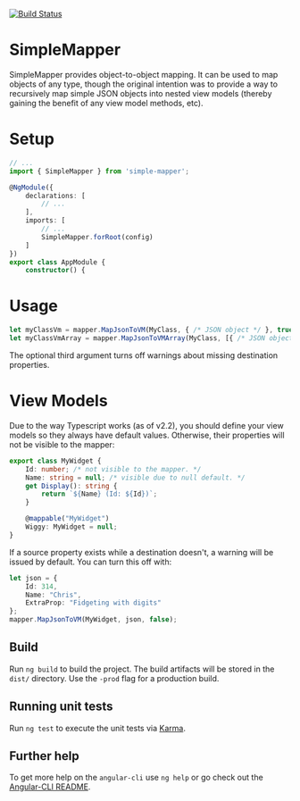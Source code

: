 [![Build Status](https://travis-ci.org/cdibbs/simple-mapper.svg?branch=master)](https://travis-ci.org/cdibbs/simple-mapper)

# SimpleMapper
SimpleMapper provides object-to-object mapping. It can be used to map objects of any type, though the original intention was to provide
a way to recursively map simple JSON objects into nested view models (thereby gaining the benefit of any view model methods, etc).

# Setup

```typescript
// ...
import { SimpleMapper } from 'simple-mapper';

@NgModule({
    declarations: [
        // ...
    ],
    imports: [
        // ...
        SimpleMapper.forRoot(config)
    ]
})
export class AppModule {
    constructor() {
```

# Usage

```typescript
let myClassVm = mapper.MapJsonToVM(MyClass, { /* JSON object */ }, true);
let myClassVmArray = mapper.MapJsonToVMArray(MyClass, [{ /* JSON object array */ }], false);
```

The optional third argument turns off warnings about missing destination properties.

# View Models

Due to the way Typescript works (as of v2.2), you should define your view models so they always have default values. Otherwise, their properties
will not be visible to the mapper:

```typescript 
export class MyWidget {
    Id: number; /* not visible to the mapper. */
    Name: string = null; /* visible due to null default. */
    get Display(): string { 
        return `${Name} (Id: ${Id})`;
    }

    @mappable("MyWidget")
    Wiggy: MyWidget = null;
}
```

If a source property exists while a destination doesn't, a warning will be issued by default. You can turn this off with:

```typescript
let json = {
    Id: 314,
    Name: "Chris",
    ExtraProp: "Fidgeting with digits"
};
mapper.MapJsonToVM(MyWidget, json, false);
```

## Build

Run `ng build` to build the project. The build artifacts will be stored in the `dist/` directory. Use the `-prod` flag for a production build.

## Running unit tests

Run `ng test` to execute the unit tests via [Karma](https://karma-runner.github.io).

## Further help

To get more help on the `angular-cli` use `ng help` or go check out the [Angular-CLI README](https://github.com/angular/angular-cli/blob/master/README.md).
